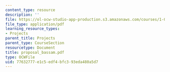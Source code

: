 ```yaml
---
content_type: resource
description: ''
file: https://ol-ocw-studio-app-production.s3.amazonaws.com/courses/1-054-mechanics-and-design-of-concrete-structures-spring-2004/77632777e1c5edf4bfc393eda480a5d7_proposal_bassam.pdf
file_type: application/pdf
learning_resource_types:
- Projects
parent_title: Projects
parent_type: CourseSection
resourcetype: Document
title: proposal_bassam.pdf
type: OCWFile
uid: 77632777-e1c5-edf4-bfc3-93eda480a5d7
---
```


